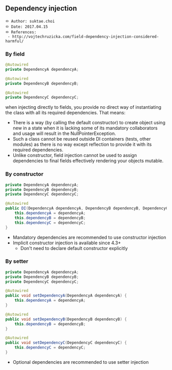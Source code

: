 ## Dependency injection

```
ㅁ Author: suktae.choi
ㅁ Date: 2017.04.15
ㅁ References:
 - http://vojtechruzicka.com/field-dependency-injection-considered-harmful/
```

### By field
```java
@Autowired
private DependencyA dependencyA;

@Autowired
private DependencyB dependencyB;

@Autowired
private DependencyC dependencyC;
```
when injecting directly to fields, you provide no direct way of instantiating the class with all its required dependencies. That means:

- There is a way (by calling the default constructor) to create object using new in a state when it is lacking some of its mandatory collaborators and usage will result in the NullPointerException.
- Such a class cannot be reused outside DI containers (tests, other modules) as there is no way except reflection to provide it with its required dependencies.
- Unlike constructor, field injection cannot be used to assign dependencies to final fields effectively rendering your objects mutable.

### By constructor
```java
private DependencyA dependencyA;
private DependencyB dependencyB;
private DependencyC dependencyC;

@Autowired
public DI(DependencyA dependencyA, DependencyB dependencyB, DependencyC dependencyC) {
    this.dependencyA = dependencyA;
    this.dependencyB = dependencyB;
    this.dependencyC = dependencyC;
}
```

- Mandatory dependencies are recommended to use constructor injection
- Implicit constructor injection is available since 4.3+
  - Don't need to declare default constructor explicitly

### By setter
```java
private DependencyA dependencyA;
private DependencyB dependencyB;
private DependencyC dependencyC;

@Autowired
public void setDependencyA(DependencyA dependencyA) {
    this.dependencyA = dependencyA;
}

@Autowired
public void setDependencyB(DependencyB dependencyB) {
    this.dependencyB = dependencyB;
}

@Autowired
public void setDependencyC(DependencyC dependencyC) {
    this.dependencyC = dependencyC;
}
```

- Optional dependencies are recommended to use setter injection
